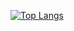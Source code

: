 [![Top Langs](https://github-readme-stats.vercel.app/api/top-langs/?username=kzl00&layout=compact)](https://github.com/anuraghazra/github-readme-stats)

